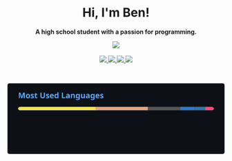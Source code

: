 <h1 align="center">Hi, I'm Ben!</h1>

**<p align="center">A high school student with a passion for programming.</p>**

<p align="center">
  <img src="https://github-readme-streak-stats.herokuapp.com?user=https123456789&hide_border=true&border_radius=5&mode=weekly&background=00000000&stroke=88888888&fire=0F87FF&ring=0F87FF&currStreakNum=0F87FF&sideNums=0F87FF&currStreakLabel=0F87FF&border=88888888&sideLabels=0F87FF&dates=0F87FF">
  <br/>
</p>

<p align="center">
  <a href="https://github.com/https123456789?tab=repositories&q=&type=&language=javascript&sort=">
    <img src="https://img.shields.io/badge/javascript-%23323330.svg?style=for-the-badge&logo=javascript&logoColor=%23F7DF1E"/>
  </a>
  <a href="https://github.com/https123456789?tab=repositories&q=&type=&language=rust&sort=">
    <img src="https://img.shields.io/badge/rust-%23000000.svg?style=for-the-badge&logo=rust&logoColor=white"/>
  </a>
  <a href="https://github.com/https123456789?tab=repositories&q=&type=&language=python&sort=">
    <img src="https://img.shields.io/badge/python-3670A0?style=for-the-badge&logo=python&logoColor=ffdd54"/>
  </a>
  <a href="https://github.com/https123456789?tab=repositories&q=&type=&language=c&sort=">
    <img src="https://img.shields.io/badge/c-%2300599C.svg?style=for-the-badge&logo=c&logoColor=white"/>
  </a>
</p>

<br/>

<p align="center">
  <img src="langs.svg?" align="center"/>
</p>
